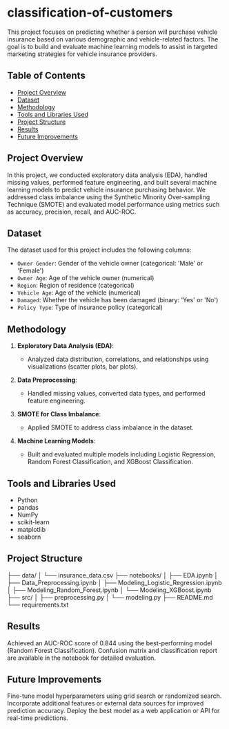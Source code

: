 # classification-of-customers

This project focuses on predicting whether a person will purchase vehicle insurance based on various demographic and vehicle-related factors. The goal is to build and evaluate machine learning models to assist in targeted marketing strategies for vehicle insurance providers.

## Table of Contents

- [Project Overview](#project-overview)
- [Dataset](#dataset)
- [Methodology](#methodology)
- [Tools and Libraries Used](#tools-and-libraries-used)
- [Project Structure](#project-structure)
- [Results](#results)
- [Future Improvements](#future-improvements)
## Project Overview

In this project, we conducted exploratory data analysis (EDA), handled missing values, performed feature engineering, and built several machine learning models to predict vehicle insurance purchasing behavior. We addressed class imbalance using the Synthetic Minority Over-sampling Technique (SMOTE) and evaluated model performance using metrics such as accuracy, precision, recall, and AUC-ROC.

## Dataset

The dataset used for this project includes the following columns:

- `Owner Gender`: Gender of the vehicle owner (categorical: 'Male' or 'Female')
- `Owner Age`: Age of the vehicle owner (numerical)
- `Region`: Region of residence (categorical)
- `Vehicle Age`: Age of the vehicle (numerical)
- `Damaged`: Whether the vehicle has been damaged (binary: 'Yes' or 'No')
- `Policy Type`: Type of insurance policy (categorical)

## Methodology

1. **Exploratory Data Analysis (EDA)**:
   - Analyzed data distribution, correlations, and relationships using visualizations (scatter plots, bar plots).

2. **Data Preprocessing**:
   - Handled missing values, converted data types, and performed feature engineering.

3. **SMOTE for Class Imbalance**:
   - Applied SMOTE to address class imbalance in the dataset.

4. **Machine Learning Models**:
   - Built and evaluated multiple models including Logistic Regression, Random Forest Classification, and XGBoost Classification.

## Tools and Libraries Used

- Python
- pandas
- NumPy
- scikit-learn
- matplotlib
- seaborn

## Project Structure
├── data/
│   └── insurance_data.csv
├── notebooks/
│   ├── EDA.ipynb
│   ├── Data_Preprocessing.ipynb
│   ├── Modeling_Logistic_Regression.ipynb
│   ├── Modeling_Random_Forest.ipynb
│   └── Modeling_XGBoost.ipynb
├── src/
│   ├── preprocessing.py
│   └── modeling.py
├── README.md
└── requirements.txt
## Results
Achieved an AUC-ROC score of 0.844 using the best-performing model (Random Forest Classification).
Confusion matrix and classification report are available in the notebook for detailed evaluation.

## Future Improvements
Fine-tune model hyperparameters using grid search or randomized search.
Incorporate additional features or external data sources for improved prediction accuracy.
Deploy the best model as a web application or API for real-time predictions.


